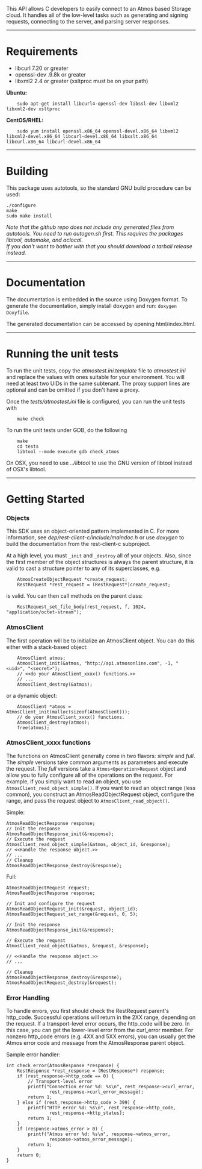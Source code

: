 This API allows C developers to easily connect to an Atmos based Storage cloud.
It handles all of the low-level tasks such as generating and signing 
requests, connecting to the server, and parsing server responses. 

---
# Requirements
* libcurl 7.20 or greater
* openssl-dev .9.8k or greater
* libxml2 2.4 or greater (xsltproc must be on your path)

__Ubuntu:__

        sudo apt-get install libcurl4-openssl-dev libssl-dev libxml2 libxml2-dev xsltproc
        
__CentOS/RHEL:__

        sudo yum install openssl.x86_64 openssl-devel.x86_64 libxml2 libxml2-devel.x86_64 libcurl-devel.x86_64 libxslt.x86_64 libcurl.x86_64 libcurl-devel.x86_64

---
# Building 
This package uses autotools, so the standard GNU build procedure can be used:

    ./configure
    make
    sudo make install


_Note that the github repo does not include any generated files from autotools._
_You need to run autogen.sh first.  This requires the packages libtool, automake, and aclocal._  
_If you don't want to bother with that you should download a tarball release instead._

---
# Documentation
The documentation is embedded in the source using Doxygen format.  To generate
the documentation, simply install doxygen and run: `doxygen Doxyfile`.  

The generated documentation can be accessed by opening html/index.html.

---
# Running the unit tests
To run the unit tests, copy the *atmostest.ini.template* file to *atmostest.ini* and
replace the values with ones suitable for your environment.  You will need at
least two UIDs in the same subtenant.  The proxy support lines are optional and
can be omitted if you don't have a proxy.

Once the *tests/atmostest.ini* file is configured, you can run the unit tests with

        make check



To run the unit tests under GDB, do the following

        make
        cd tests
        libtool --mode execute gdb check_atmos

On OSX, you need to use *../libtool* to use the GNU version of libtool instead
of OSX's libtool.

---
# Getting Started


### Objects

This SDK uses an object-oriented pattern implemented in C.  For more
information, see *dep/rest-client-c/include/maindoc.h* or use *doxygen* to 
build the documentation from the rest-client-c subproject.

At a high level, you must `_init` and `_destroy` all of your objects.  Also, since
the first member of the object structures is always the parent structure, it
is valid to cast a structure pointer to any of its superclasses, e.g.

        AtmosCreateObjectRequest *create_request;
        RestRequest *rest_request = (RestRequest*)create_request;
is valid.  You can then call methods on the parent class:

        RestRequest_set_file_body(rest_request, f, 1024, "application/octet-stream");



### AtmosClient

The first operation will be to initialize an AtmosClient object.  You can do 
this either with a stack-based object:

        AtmosClient atmos;
        AtmosClient_init(&atmos, "http://api.atmosonline.com", -1, "<uid>", "<secret>");   
        // <<do your AtmosClient_xxxx() functions.>>
        // ...
        AtmosClient_destroy(&atmos);
    
    
or a dynamic object:

        AtmosClient *atmos = AtmosClient_init(malloc(sizeof(AtmosClient)));
        // do your AtmosClient_xxxx() functions.
        AtmosClient_destroy(atmos);
        free(atmos);


### AtmosClient_xxxx functions

The functions on AtmosClient generally come in two flavors: *simple* and
*full*.  The *simple* versions take common arguments as parameters and execute
the request.  The *full* versions take a `Atmos<Operation>Request` object and
allow you to fully configure all of the operations on the request.  For example,
if you simply want to read an object, you use `AtmosClient_read_object_simple()`.
If you want to read an object range (less common), you construct an 
AtmosReadObjectRequest object, configure the range, and pass the request object
to `AtmosClient_read_object()`.

Simple:

    AtmosReadObjectResponse response;
    // Init the response
    AtmosReadObjectResponse_init(&response);
    // Execute the request
    AtmosClient_read_object_simple(&atmos, object_id, &response);
    // <<Handle the response object.>>
    // ...
    // Cleanup
    AtmosReadObjectResponse_destroy(&response);

Full:

    AtmosReadObjectRequest request;
    AtmosReadObjectResponse response;

    // Init and configure the request
    AtmosReadObjectRequest_init(&request, object_id);
    AtmosReadObjectRequest_set_range(&request, 0, 5);

    // Init the response
    AtmosReadObjectResponse_init(&response);

    // Execute the request
    AtmosClient_read_object(&atmos, &request, &response);

    // <<Handle the response object.>>
    // ...

    // Cleanup
    AtmosReadObjectResponse_destroy(&response);
    AtmosReadObjectRequest_destroy(&request);

### Error Handling

To handle errors, you first should check the RestRequest parent's http_code.
Successful operations will return in the 2XX range, depending on the request. If
a transport-level error occurs, the http_code will be zero.  In this case, you
can get the lower-level error from the curl_error member.  For nonzero http_code
errors (e.g. 4XX and 5XX errors), you can usually get the Atmos error code and
message from the AtmosResponse parent object.

Sample error handler:


    int check_error(AtmosResponse *response) {
        RestResponse *rest_response = (RestResponse*) response;
        if (rest_response->http_code == 0) {
            // Transport-level error
            printf("Connection error %d: %s\n", rest_response->curl_error,
                    rest_response->curl_error_message);
            return 1;
        } else if (rest_response->http_code > 399) {
            printf("HTTP error %d: %s\n", rest_response->http_code,
                    rest_response->http_status);
            return 1;
        }
        if (response->atmos_error > 0) {
            printf("Atmos error %d: %s\n", response->atmos_error,
                    response->atmos_error_message);
            return 1;
        }
        return 0;
    }

